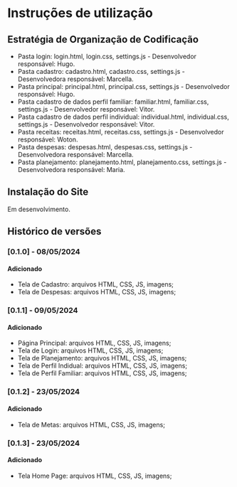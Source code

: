 # Instruções de utilização

## Estratégia de Organização de Codificação 

- Pasta login: login.html, login.css, settings.js - Desenvolvedor responsável: Hugo.
- Pasta cadastro: cadastro.html, cadastro.css, settings.js - Desenvolvedora responsável: Marcella.
- Pasta principal: principal.html, principal.css, settings.js  - Desenvolvedor responsável: Hugo.
- Pasta cadastro de dados perfil familiar: familiar.html, familiar.css, settings.js - Desenvolvedor responsável: Vitor.
- Pasta cadastro de dados perfil individual: individual.html, individual.css, settings.js - Desenvolvedor responsável: Vitor.
- Pasta receitas: receitas.html, receitas.css, settings.js - Desenvolvedor responsável: Woton.
- Pasta despesas: despesas.html, despesas.css, settings.js - Desenvolvedora responsável: Marcella.
- Pasta planejamento: planejamento.html, planejamento.css, settings.js - Desenvolvedora responsável: Maria.

## Instalação do Site

Em desenvolvimento.

## Histórico de versões

### [0.1.0] - 08/05/2024
#### Adicionado

* Tela de Cadastro: arquivos HTML, CSS, JS, imagens;
* Tela de Despesas: arquivos HTML, CSS, JS, imagens;

### [0.1.1] - 09/05/2024
#### Adicionado

* Página Principal: arquivos HTML, CSS, JS, imagens;
* Tela de Login: arquivos HTML, CSS, JS, imagens;
* Tela de Planejamento: arquivos HTML, CSS, JS, imagens;
* Tela de Perfil Indidual: arquivos HTML, CSS, JS, imagens;
* Tela de Perfil Familiar: arquivos HTML, CSS, JS, imagens;

### [0.1.2] - 23/05/2024
#### Adicionado
* Tela de Metas: arquivos HTML, CSS, JS, imagens;

### [0.1.3] - 23/05/2024
#### Adicionado
* Tela Home Page: arquivos HTML, CSS, JS, imagens;
